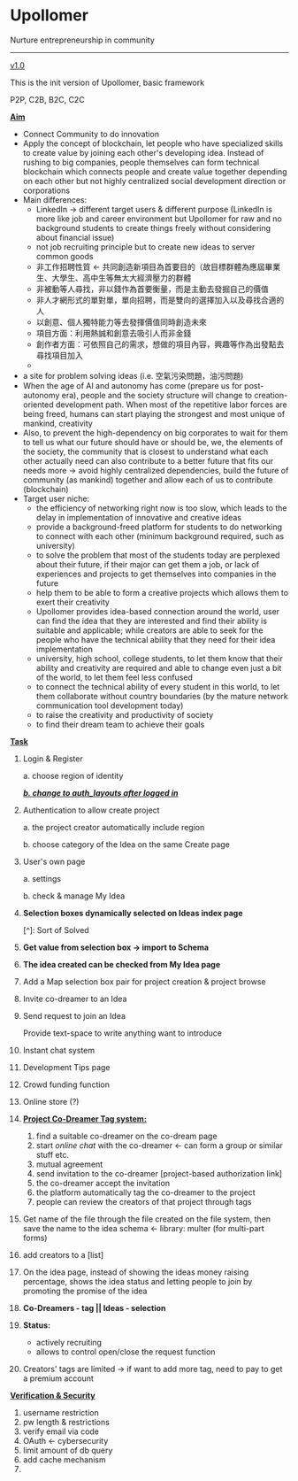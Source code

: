 # Upollomer

Nurture entrepreneurship in community

------

<u>v1.0</u>

This is the init version of Upollomer, basic framework

P2P, C2B, B2C, C2C

**<u>Aim</u>**

- Connect Community to do innovation
- Apply the concept of blockchain, let people who have specialized skills to create value by joining each other's developing idea. Instead of rushing to big companies, people themselves can form technical blockchain which connects people and create value together depending on each other but not highly centralized social development direction or corporations
- Main differences:
  - LinkedIn -> different target users & different purpose (LinkedIn is more like job and career environment but Upollomer for raw and no background students to create things freely without considering about financial issue)
  - not job recruiting principle but to create new ideas to server common goods
  - 非工作招聘性質 <- 共同創造新項目為首要目的（故目標群體為應屆畢業生、大學生、高中生等無太大經濟壓力的群體
  - 非被動等人尋找，非以錢作為首要衡量，而是主動去發掘自己的價值
  - 非人才網形式的單對單，單向招聘，而是雙向的選擇加入以及尋找合適的人
  - 以創意、個人獨特能力等去發揮價值同時創造未來
  - 項目方面：利用熱誠和創意去吸引人而非金錢
  - 創作者方面：可依照自己的需求，想做的項目內容，興趣等作為出發點去尋找項目加入
  - 
- a site for problem solving ideas (i.e. 空氣污染問題，油污問題)
- When the age of AI and autonomy has come (prepare us for post-autonomy era), people and the society structure will change to creation-oriented development path. When most of the repetitive labor forces are being freed, humans can start playing the strongest and most unique of mankind, creativity
- Also, to prevent the high-dependency on big corporates to wait for them to tell us what our future should have or should be, we, the elements of the society, the community that is closest to understand what each other actually need can also contribute to a better future that fits our needs more -> avoid highly centralized dependencies, build the future of community (as mankind) together and allow each of us to contribute (blockchain)
- Target user niche:
  - the efficiency of networking right now is too slow, which leads to the delay in implementation of innovative and creative ideas
  - provide a background-freed platform for students to do networking to connect with each other (minimum background required, such as university)
  - to solve the problem that most of the students today are perplexed about their future, if their major can get them a job, or lack of experiences and projects to get themselves into companies in the future
  - help them to be able to form a creative projects which allows them to exert their creativity
  - Upollomer provides idea-based connection around the world, user can find the idea that they are interested and find their ability is suitable and applicable; while creators are able to seek for the people who have the technical ability that they need for their idea implementation
  - university, high school, college students, to let them know that their ability and creativity are required and able to change even just a bit of the world, to let them feel less confused
  - to connect the technical ability of every student in this world, to let them collaborate without country boundaries (by the mature network communication tool development today)
  - to raise the creativity and productivity of society
  - to find their dream team to achieve their goals

**<u>Task</u>**

1. Login & Register

   a. choose region of identity

   <u>***b. change to auth_layouts after logged in***</u>

2. Authentication to allow create project

   a. the project creator automatically include region

   b. choose category of the Idea on the same Create page

3. User's own page

   a. settings

   b. check & manage My Idea

4. **Selection boxes dynamically selected on Ideas index page**

   [^]: Sort of Solved

5. **Get value from selection box -> import to Schema**

6. **The idea created can be checked from My Idea page**

7. Add a Map selection box pair for project creation & project browse

8. Invite co-dreamer to an Idea

9. Send request to join an Idea

   Provide text-space to write anything want to introduce

10. Instant chat system

11. Development Tips page

12. Crowd funding function

13. Online store (?)

14. **<u>Project Co-Dreamer Tag system:</u>**

    1. find a suitable co-dreamer on the co-dream page
    2. start *online chat* with the co-dreamer <- can form a group or similar stuff etc.
    3. mutual agreement
    4. send invitation to the co-dreamer [project-based authorization link]
    5. the co-dreamer accept the invitation
    6. the platform automatically tag the co-dreamer to the project
    7. people can review the creators of that project through tags

15. Get name of the file through the file created on the file system, then save the name to the idea schema <- library: multer (for multi-part forms)

16. add creators to a [list]

17. On the idea page, instead of showing the ideas money raising percentage, shows the idea status and letting people to join by promoting the promise of the idea

18. **Co-Dreamers - tag || Ideas - selection**

19. **Status:**

    - actively recruiting
    - allows to control open/close the request function
    
20. Creators' tags are limited -> if want to add more tag, need to pay to get a premium account

**<u>Verification & Security</u>**

1. username restriction
2. pw length & restrictions
3. verify email via code
4. OAuth <- cybersecurity
5. limit amount of db query
6. add cache mechanism
7. 

